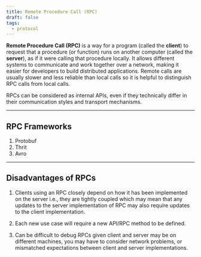 ```yaml
---
title: Remote Procedure Call (RPC)
draft: false
tags:
  - protocol
---
```

**Remote Procedure Call (RPC)** is a way for a program (called the **client**) to request that a procedure (or function) runs on another computer (called the **server**), as if it were calling that procedure locally. It allows different systems to communicate and work together over a network, making it easier for developers to build distributed applications. Remote calls are usually slower and less reliable than local calls so it is helpful to distinguish RPC calls from local calls.

RPCs can be considered as internal APIs, even if they technically differ in their communication styles and transport mechanisms.

---

## RPC Frameworks

1. Protobuf
2. Thrit
3. Avro

---

## Disadvantages of RPCs

1. Clients using an RPC closely depend on how it has been implemented on the server i.e., they are tightly coupled which may mean that any updates to the server implementation of RPC may also require updates to the client implementation.

2. Each new use case will require a new API/RPC method to be defined.

3. Can be difficult to debug RPCs given client and server may be on different machines, you may have to consider network problems, or mismatched expectations between client and server implementations.

